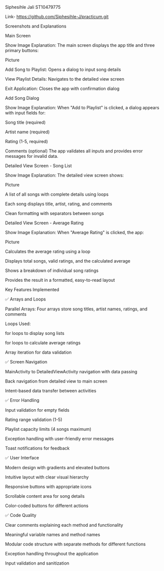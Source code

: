Siphesihle Jali ST10479775 

Link- https://github.com/Siphesihle-J/practicum.git 

Screenshots and Explanations 

Main Screen 

Show Image Explanation: The main screen displays the app title and three primary buttons: 

Picture 

 

Add Song to Playlist: Opens a dialog to input song details 

View Playlist Details: Navigates to the detailed view screen 

Exit Application: Closes the app with confirmation dialog 

Add Song Dialog 

Show Image Explanation: When "Add to Playlist" is clicked, a dialog appears with input fields for: 

 

Song title (required) 

Artist name (required) 

Rating (1-5, required) 

Comments (optional) The app validates all inputs and provides error messages for invalid data. 

Detailed View Screen - Song List 

Show Image Explanation: The detailed view screen shows: 

Picture 

A list of all songs with complete details using loops 

Each song displays title, artist, rating, and comments 

Clean formatting with separators between songs 

 

Detailed View Screen - Average Rating 

Show Image Explanation: When "Average Rating" is clicked, the app: 

Picture 

Calculates the average rating using a loop 

Displays total songs, valid ratings, and the calculated average 

Shows a breakdown of individual song ratings 

Provides the result in a formatted, easy-to-read layout 

Key Features Implemented 

✅ Arrays and Loops 

Parallel Arrays: Four arrays store song titles, artist names, ratings, and comments 

Loops Used:  

for loops to display song lists 

for loops to calculate average ratings 

Array iteration for data validation 

✅ Screen Navigation 

MainActivity to DetailedViewActivity navigation with data passing 

Back navigation from detailed view to main screen 

Intent-based data transfer between activities 

✅ Error Handling 

Input validation for empty fields 

Rating range validation (1-5) 

Playlist capacity limits (4 songs maximum) 

Exception handling with user-friendly error messages 

Toast notifications for feedback 

✅ User Interface 

Modern design with gradients and elevated buttons 

Intuitive layout with clear visual hierarchy 

Responsive buttons with appropriate icons 

Scrollable content area for song details 

Color-coded buttons for different actions 

✅ Code Quality 

Clear comments explaining each method and functionality 

Meaningful variable names and method names 

Modular code structure with separate methods for different functions 

Exception handling throughout the application 

Input validation and sanitization 

 
